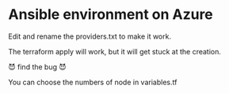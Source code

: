 # Ansible environment on Azure

Edit and rename the providers.txt to make it work.

The terraform apply will work, but it will get stuck at the creation.

:smiling_imp: find the bug :smiling_imp:

You can choose the numbers of node in variables.tf